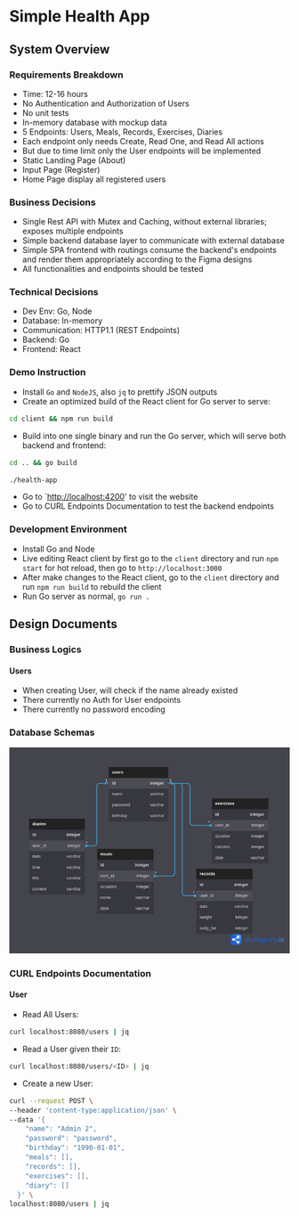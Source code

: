# Simple Health App

## System Overview

### Requirements Breakdown

- Time: 12-16 hours
- No Authentication and Authorization of Users
- No unit tests
- In-memory database with mockup data
- 5 Endpoints: Users, Meals, Records, Exercises, Diaries
- Each endpoint only needs Create, Read One, and Read All actions
- But due to time limit only the User endpoints will be implemented
- Static Landing Page (About)
- Input Page (Register)
- Home Page display all registered users

### Business Decisions

- Single Rest API with Mutex and Caching, without external libraries; exposes multiple endpoints
- Simple backend database layer to communicate with external database
- Simple SPA frontend with routings consume the backend's endpoints and render them appropriately according to the Figma designs
- All functionalities and endpoints should be tested

### Technical Decisions

- Dev Env: Go, Node
- Database: In-memory
- Communication: HTTP1.1 (REST Endpoints)
- Backend: Go
- Frontend: React

### Demo Instruction

- Install `Go` and `NodeJS`, also `jq` to prettify JSON outputs
- Create an optimized build of the React client for Go server to serve:

```bash
cd client && npm run build
```

- Build into one single binary and run the Go server, which will serve both backend and frontend:

```bash
cd .. && go build
```

```bash
./health-app
```

- Go to `<http://localhost:4200>' to visit the website
- Go to CURL Endpoints Documentation to test the backend endpoints

### Development Environment

- Install Go and Node
- Live editing React client by first go to the `client` directory and run `npm start` for hot reload, then go to `http://localhost:3000`
- After make changes to the React client, go to the `client` directory and run `npm run build` to rebuild the client
- Run Go server as normal, `go run .`

## Design Documents

### Business Logics

#### Users

- When creating User, will check if the name already existed
- There currently no Auth for User endpoints
- There currently no password encoding

### Database Schemas

![Database Schemas](./design/database/uml.png)

### CURL Endpoints Documentation

#### User

- Read All Users:

```bash
curl localhost:8080/users | jq
```

- Read a User given their `ID`:

```bash
curl localhost:8080/users/<ID> | jq
```

- Create a new User:

```bash
curl --request POST \
--header 'content-type:application/json' \
--data '{
    "name": "Admin 2",
    "password": "password",
    "birthday": "1990-01-01",
    "meals": [],
    "records": [],
    "exercises": [],
    "diary": []
  }' \
localhost:8080/users | jq
```
